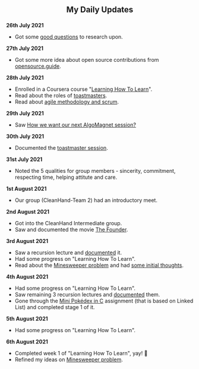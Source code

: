 ## <p align="center">My Daily Updates</p>



**26th July 2021** 
- Got some [good questions](https://github.com/cleanhand/phase-1-raymayur9/blob/main/research%20more.md) to research upon.

**27th July 2021** 
- Got some more idea about open source contributions from [opensource.guide](opensource.guide).

**28th July 2021**
- Enrolled in a Coursera course "[Learning How To Learn](https://www.coursera.org/learn/learning-how-to-learn)".
- Read about the roles of [toastmasters](https://franticallyspeaking.com/toastmasters-executive-committee-roles-and-responsibilities/).
- Read about [agile methodology and scrum](https://www.cprime.com/resources/what-is-agile-what-is-scrum/).

**29th July 2021**
- Saw [How we want our next AlgoMagnet session?](https://youtu.be/UF3HWFgr3_o)

**30th July 2021**
- Documented the [toastmaster session](https://github.com/cleanhand/phase-1-raymayur9/blob/main/toastmaster%20session.md).

**31st July 2021**
- Noted the 5 qualities for group members - sincerity, commitment, respecting time, helping attitute and care.

**1st August 2021**
- Our group (CleanHand-Team 2) had an introductory meet.

**2nd August 2021**
- Got into the CleanHand Intermediate group.
- Saw and documented the movie [The Founder](https://github.com/cleanhand/phase-1-raymayur9/blob/main/The%20Founder.md).

**3rd August 2021**
- Saw a recursion lecture and [documented](https://github.com/cleanhand/phase-1-raymayur9/tree/main/C%20Programming/Recursion) it.
- Had some progress on "Learning How To Learn".
- Read about the [Minesweeper problem](https://ankitkeshavdbg.github.io/MineSweeper/) and had [some initial thoughts](https://github.com/cleanhand/phase-1-raymayur9/blob/main/Minesweeper/journey.md).

**4th August 2021**
- Had some progress on "Learning How To Learn".
- Saw remaining 3 recursion lectures and [documented](https://github.com/cleanhand/phase-1-raymayur9/tree/main/C%20Programming/Recursion) them.
- Gone through the [Mini Pokédex in C](https://ankitkeshavdbg.github.io/Poka/) assignment (that is based on Linked List) and completed stage 1 of it.

**5th August 2021**
- Had some progress on "Learning How To Learn".

**6th August 2021**
- Completed week 1 of "Learning How To Learn", yay! 🎉
- Refined my ideas on [Minesweeper problem](https://github.com/cleanhand/phase-1-raymayur9/blob/main/Minesweeper/journey.md).
